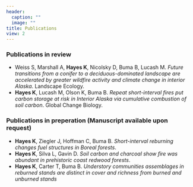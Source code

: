 ```yaml
---
header:
  caption: ""
  image: ""
title: Publications
view: 2
---
```


### Publications in review
-	Weiss S, Marshall A, **Hayes K**, Nicolsky D, Buma B, Lucash M. *Future transitions from a conifer to a deciduous-dominated landscape are accelerated by greater wildfire activity and climate change in interior Alaska*. Landscape Ecology. 
- **Hayes K**, Lucash M, Olson K, Buma B. *Repeat short-interval fires put carbon storage at risk in Interior Alaska via cumulative combustion of soil carbon*. Global Change Biology.

### Publications in preperation (Manuscript available upon request)
- **Hayes K**, Ziegler J, Hoffman C, Buma B. *Short-interval reburning changes fuel structures in Boreal forests*.
- **Hayes K**, Silva L, Gavin D. *Soil carbon and charcoal show fire was abundant in prehistoric coast redwood forests*. 
- **Hayes K**, Carter T, Buma B. *Understory communities assemblages in reburned stands are distinct in cover and richness from burned and unburned stands*
